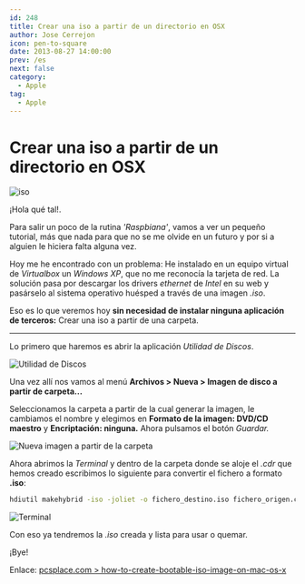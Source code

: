 ```yaml
---
id: 248
title: Crear una iso a partir de un directorio en OSX
author: Jose Cerrejon
icon: pen-to-square
date: 2013-08-27 14:00:00
prev: /es
next: false
category:
  - Apple
tag:
  - Apple
---
```


# Crear una iso a partir de un directorio en OSX

![iso](/images/2013/08/iso.jpg)

¡Hola qué tal!.

Para salir un poco de la rutina *'Raspbiana'*, vamos a ver un pequeño tutorial, más que nada para que no se me olvide en un futuro y por si a alguien le hiciera falta alguna vez.

Hoy me he encontrado con un problema: He instalado en un equipo virtual de *Virtualbox* un *Windows XP*, que no me reconocía la tarjeta de red. La solución pasa por descargar los drivers *ethernet* de *Intel* en su web y pasárselo al sistema operativo huésped a través de una imagen *.iso*.

Eso es lo que veremos hoy **sin necesidad de instalar ninguna aplicación de terceros:** Crear una iso a partir de una carpeta.

- - -
Lo primero que haremos es abrir la aplicación *Utilidad de Discos*.

![Utilidad de Discos](/images/2013/08/diskutil_01.jpg "Utilidad de Discos")

Una vez allí nos vamos al menú **Archivos > Nueva > Imagen de disco a partir de carpeta...**

Seleccionamos la carpeta a partir de la cual generar la imagen, le cambiamos el nombre y elegimos en **Formato de la imagen: DVD/CD maestro** y **Encriptación: ninguna.** Ahora pulsamos el botón *Guardar.*

![Nueva imagen a partir de la carpeta](/images/2013/08/diskutil_02.jpg "Nueva imagen a partir de la carpeta")

Ahora abrimos la *Terminal* y dentro de la carpeta donde se aloje el *.cdr* que hemos creado escribimos lo siguiente para convertir el fichero a formato **.iso**:

```bash
hdiutil makehybrid -iso -joliet -o fichero_destino.iso fichero_origen.cdr
```

![Terminal](/images/2013/08/Terminal.jpg)

Con eso ya tendremos la *.iso* creada y lista para usar o quemar. 

¡Bye!

Enlace: [pcsplace.com > how-to-create-bootable-iso-image-on-mac-os-x](http://pcsplace.com/apple/how-to-create-bootable-iso-image-on-mac-os-x/)
